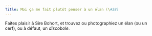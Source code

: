 ```yaml
---
Title: Moi ça me fait plutôt penser à un élan (\#38)
---
```


Faites plaisir à Sire Bohort, et trouvez ou photographiez un élan (ou un cerf), ou à défaut, un *discobole*.

